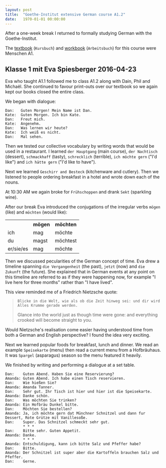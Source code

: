 ```yaml
---
layout: post
title:  "Goethe-Institut extensive German course A1.2"
date:   1970-01-01 00:00:00
---
```


After a one-week break I returned to formally studying German with the Goethe-Institut.

​​The [textbook][] (`Kursbuch`) and [workbook][] (`Arbeitsbuch`) for this course were Menschen A1.

[textbook]: https://shop.hueber.de/de/menschen-a1-kb-mit-dvd-rom.html
[workbook]: https://shop.hueber.de/de/menschen-a1-ab-mit-2-audio-cds.html

## Klasse 1 mit Eva Spiesberger 2016-04-23

Eva who taught A1.1 followed me to class A1.2 along with Dain, Phil and Michaël.
She continued to favour print-outs over our textbook so we again kept our books closed the entire class.

We began with dialogue:

```
Dan:   Guten Morgen! Mein Name ist Dan.
Kate:  Guten Morgen. Ich bin Kate.
Dan:   Freut mich.
Kate:  Angenehm.
Dan:   Was lernen wir heute?
Kate:  Ich weiß es nicht.
Dan:   Mal sehen.
```

Then we tested our collective vocabulary by writing words that would be used in a restaurant.
I learned `der Hauptgang` (main course), `der Nachtisch` (dessert), `schmackhaff` (tasty), `schrecklich` (terrible), `ich möchte gern` ("I'd like") and `ich hätte gern` ("I'd like to have").

Next we learned `Geschirr and Besteck` (kitchenware and cutlery).
Then we listened to people ordering breakfast in a hotel and wrote down each of the nouns.

At 10:30 AM we again broke for `Frühschoppen` and drank `Sekt` (sparkling wine).

After our break Eva introduced the conjugations of the irregular verbs `mögen` (like) and `möchten` (would like):

<table>
	<tr>
		<th></th>
		<th>mögen</th>
		<th>möchten</th>
	</tr>
	<tr>
		<td>ich</td>
		<td>mag</td>
		<td>möchte</td>
	</tr>
	<tr>
		<td>du</td>
		<td>magst</td>
		<td>möchtest</td>
	</tr>
	<tr>
		<td>er/sie/es</td>
		<td>mag</td>
		<td>möchte</td>
	</tr>
</table>

Then we discussed pecularities of the German concept of time.
Eva drew a timeline spanning `die Vergangenheit` (the past), `jetzt` (now) and `die Zukunft` (the future).
She explained that in German events at any point on this timeline are referred to as if they were happening now, for example "I live here for three months" rather than "I have lived".

This view reminded me of a Friedrich Nietzsche quote:

> `Blicke in die Welt, wie als ob die Zeit hinweg sei: und dir wird Alles Krumme gerade werden.`
>
> Glance into the world just as though time were gone: and everything crooked will become straight to you.

Would Nietzsche's realisation come easier having understood time from both a German and English perspective?
I found the idea very exciting.

Next we learned popular foods for breakfast, lunch and dinner.
We read an example `Speisekarte` (menu) then read a current menu from a Hofbräuhaus.
It was `Spargel` (asparagus) season so the menu featured it heavily.

We finished by writing and performing a dialogue at a set table.

```
Dan:    Guten Abend. Haben Sie eine Reservierung?
Amanda: Guten Abend. Ich habe einen Tisch reservieren.
Dan:    Wie hießen Sie?
Amanda: Amanda Tanner.
Dan:    Sehr gut. Ihr Tisch ist hier und hier ist die Speisekarte.
Amanda: Danke schön.
Dan:    Was möchten Sie trinken?
Amanda: Ein Hofbräu Dunkel bitte.
Dan:    Möchten Sie bestellen?
Amanda: Ja, ich möchte gern dat Münchner Schnitzel und dann fur Dessert, Rote Grütze mit Vanillesoße.
Dan:    Super. Das Schnitzel schmeckt sehr gut.
        * * *
Dan:    Bitte sehr. Guten Appetit.
Amanda: Danke.
        * * *
Amanda: Entschuldigung, kann ich bitte Salz und Pfeffer habe?
Dan:    Bitte.
Amanda: Der Schnitzel ist super aber die Kartoffeln brauchen Salz und Pfeffer.
Dan:    Gerne.
```
